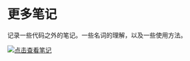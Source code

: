 # 更多笔记

记录一些代码之外的笔记。一些名词的理解，以及一些使用方法。

[![点击查看笔记](https://img.shields.io/badge/点击查看笔记-myNodes-brightgreen.svg)](https://www.gitbook.com/read/book/likaiweb/more)

